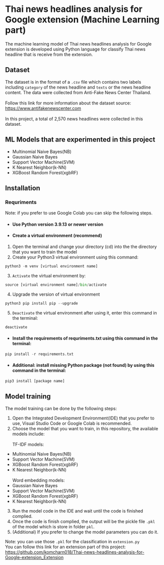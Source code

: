 # Thai news headlines analysis for Google extension (Machine Learning part)

The machine learning model of Thai news headlines analysis for Google extension is developed using Python language for classify Thai news headline that is receive from the extension.

## Dataset
The dataset is in the format of a `.csv` file which contains two labels including `category` of the news headline and `texts` or the news headline content. The data were collected from Anti-Fake News Center Thailand.<br/>
<br/>Follow this link for more information about the dataset source: https://www.antifakenewscenter.com <br/>
<br/> In this project, a total of 2,570 news headlines were collected in this dataset.

## ML Models that are experimented in this project
* Multinomial Naive Bayes(NB)
* Gaussian Naive Bayes
* Support Vector Machine(SVM)
* K Nearest Neighbor(k-NN)
* XGBoost Random Forest(xgbRF)

## Installation
### Requriments ###
Note: if you prefer to use Google Colab you can skip the following steps.
* #### Use Python version 3.9.13 or newer version ####
* #### Create a virtual environment (recommend) ####
1. Open the terminal and change your directory (cd) into the the directory that you want to train the model
2. Create your Python3 virtual environment using this command:
```python
python3 -m venv [virtual environment name]
```
3. `Activate` the virtual environment by:
```python
source [virtual environment name]/bin/activate
```
4. Upgrade the version of virtual environment
```python
python3 pip install pip --upgrade
```
5. `Deactivate` the virtual environment after using it, enter this command in the terminal:
```python
deactivate
```
* #### Install the requirements of requriments.txt using this command in the terminal: ####
```python
pip install -r requirements.txt
```
* #### Additional: install missing Python package (not found) by using this command in the terminal: ####
```python
pip3 install [package name]
```

## Model training
The model training can be done by the following steps:
1. Open the Integrated Development Environment(IDE) that you prefer to use, Visual Studio Code or Google Colab is recommended.
2. Choose the model that you want to train, in this repository, the available models include: <br/>
<br/> TF-IDF models:
* Multinomial Naive Bayes(NB)
* Support Vector Machine(SVM)
* XGBoost Random Forest(xgbRF)
* K Nearest Neighbor(k-NN) <br/>
<br/> Word embedding models:
* Gaussian Naive Bayes
* Support Vector Machine(SVM)
* XGBoost Random Forest(xgbRF)
* K Nearest Neighbor(k-NN)
3. Run the model code in the IDE and wait until the code is finished complied.
4. Once the code is finish complied, the output will be the pickle file `.pkl` of the model which is store in folder `pkl`.<br/>
5. (Additional) If you prefer to change the model parameters you can do it.

Note: you can use those `.pkl` for the classification in `extension.py` <br/>
You can follow this link for an extension part of this project: https://github.com/komcharn018/Thai-news-headlines-analysis-for-Google-extension_Extension

